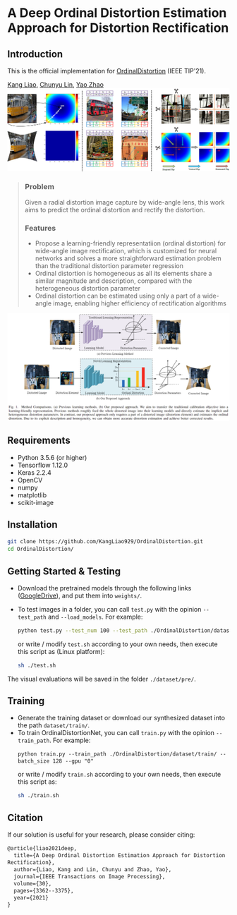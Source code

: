 # A Deep Ordinal Distortion Estimation Approach for Distortion Rectification
## Introduction
This is the official implementation for [OrdinalDistortion](https://arxiv.org/abs/2007.10689) (IEEE TIP'21).

[Kang Liao](https://kangliao929.github.io/), [Chunyu Lin](http://faculty.bjtu.edu.cn/8549/), [Yao Zhao](http://mepro.bjtu.edu.cn/zhaoyao/e_index.htm)
![](https://github.com/KangLiao929/OrdinalDistortion/blob/main/assets/ordinal_distortion.png) 
> ### Problem
> Given a radial distortion image capture by wide-angle lens, this work aims to predict the ordinal distortion and rectify the distortion.
>  ### Features
>  * Propose a learning-friendly representatiion (ordinal distortion) for wide-angle image rectification, which is customized for neural networks and solves a more straightforward estimation problem than the traditional distortion parameter regression
>  * Ordinal distortion is homogeneous as all its elements share a similar magnitude and description, compared with the heterogeneous distortion parameter
>  * Ordinal distortion can be estimated using only a part of a wide-angle image, enabling higher efficiency of rectification algorithms

![](https://github.com/KangLiao929/OrdinalDistortion/blob/main/assets/method_comparison.png) 

## Requirements
- Python 3.5.6 (or higher)
- Tensorflow 1.12.0
- Keras 2.2.4
- OpenCV
- numpy
- matplotlib
- scikit-image

## Installation

```bash
git clone https://github.com/KangLiao929/OrdinalDistortion.git
cd OrdinalDistortion/
```

## Getting Started & Testing

- Download the pretrained models through the following links ([GoogleDrive]()), and put them into `weights/`. 
- To test images in a folder, you can call `test.py` with the opinion `--test_path` and `--load_models`. For example:

  ```bash
  python test.py --test_num 100 --test_path ./OrdinalDistortion/dataset/test/ --load_models ./OrdinalDistortion/weights/generator.h5 --write_path ./OrdinalDistortion/dataset/pre/
  ```
  or write / modify `test.sh` according to your own needs, then execute this script as (Linux platform):  
  ```bash
  sh ./test.sh
  ```
The visual evaluations will be saved in the folder `./dataset/pre/`.

## Training
- Generate the training dataset or download our synthesized dataset into the path `dataset/train/`.
- To train OrdinalDistortionNet, you can call `train.py` with the opinion `--train_path`. For example:
  ```shell
  python train.py --train_path ./OrdinalDistortion/dataset/train/ --batch_size 128 --gpu "0"
  ```
  or write / modify `train.sh` according to your own needs, then execute this script as:  
  ```bash
  sh ./train.sh
  ```

## Citation

If our solution is useful for your research, please consider citing:

    @article{liao2021deep,
      title={A Deep Ordinal Distortion Estimation Approach for Distortion Rectification},
      author={Liao, Kang and Lin, Chunyu and Zhao, Yao},
      journal={IEEE Transactions on Image Processing},
      volume={30},
      pages={3362--3375},
      year={2021}
    }